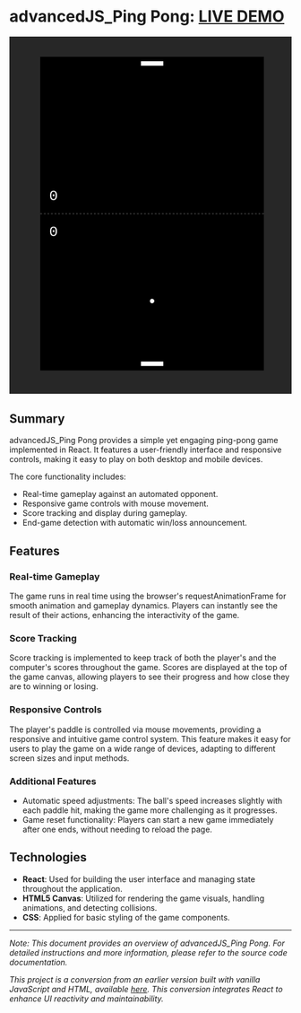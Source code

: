 # advancedJS_Ping Pong: [LIVE DEMO](https://shcoobz.github.io/advancedJS_ping-pong/)

![advancedJS_Ping Pong](public/img/advancedJS_ping-pong.png)

## Summary

advancedJS_Ping Pong provides a simple yet engaging ping-pong game implemented in React. It features a user-friendly interface and responsive controls, making it easy to play on both desktop and mobile devices.

The core functionality includes:

- Real-time gameplay against an automated opponent.
- Responsive game controls with mouse movement.
- Score tracking and display during gameplay.
- End-game detection with automatic win/loss announcement.

## Features

### Real-time Gameplay

The game runs in real time using the browser's requestAnimationFrame for smooth animation and gameplay dynamics. Players can instantly see the result of their actions, enhancing the interactivity of the game.

### Score Tracking

Score tracking is implemented to keep track of both the player's and the computer's scores throughout the game. Scores are displayed at the top of the game canvas, allowing players to see their progress and how close they are to winning or losing.

### Responsive Controls

The player's paddle is controlled via mouse movements, providing a responsive and intuitive game control system. This feature makes it easy for users to play the game on a wide range of devices, adapting to different screen sizes and input methods.

### Additional Features

- Automatic speed adjustments: The ball's speed increases slightly with each paddle hit, making the game more challenging as it progresses.
- Game reset functionality: Players can start a new game immediately after one ends, without needing to reload the page.

## Technologies

- **React**: Used for building the user interface and managing state throughout the application.
- **HTML5 Canvas**: Utilized for rendering the game visuals, handling animations, and detecting collisions.
- **CSS**: Applied for basic styling of the game components.

---

_Note: This document provides an overview of advancedJS_Ping Pong. For detailed instructions and more information, please refer to the source code documentation._

_This project is a conversion from an earlier version built with vanilla JavaScript and HTML, available [here](https://github.com/Shcoobz/basicJS_ping-pong/). This conversion integrates React to enhance UI reactivity and maintainability._
